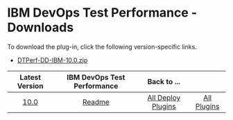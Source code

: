 # IBM DevOps Test Performance - Downloads

To download the plug-in, click the following version-specific links.
- [DTPerf-DD-IBM-10.0.zip](https://raw.githubusercontent.com/UrbanCode/IBM-UCD-PLUGINS/main/files/IBMDevOpsTestPerf/DTPerf-DD-IBM-10.0.zip)

|Latest Version|IBM DevOps Test Performance|Back to ...||
| :---: | :---: | :---: | :---: |
|[10.0](https://raw.githubusercontent.com/UrbanCode/IBM-UCD-PLUGINS/main/files/IBMDevOpsTestPerf/DTPerf-DD-IBM-10.0.zip)|[Readme](README.md)|[All Deploy Plugins](../README.md)|[All Plugins](../../index.md)|
